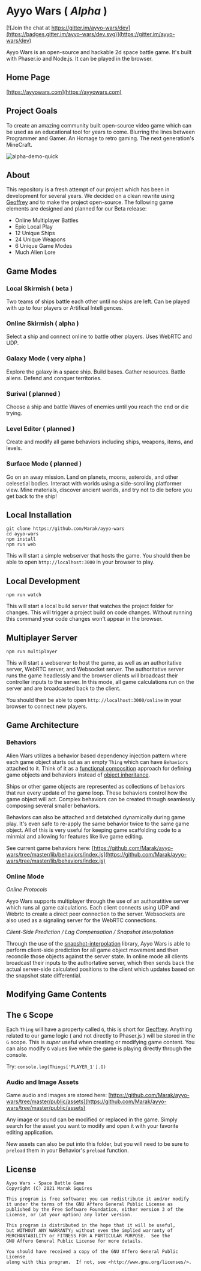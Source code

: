 # Ayyo Wars ( *Alpha* )

[![Join the chat at https://gitter.im/ayyo-wars/dev](https://badges.gitter.im/ayyo-wars/dev.svg)](https://gitter.im/ayyo-wars/dev)

Ayyo Wars is an open-source and hackable 2d space battle game. It's built with Phaser.io and Node.js. It can be played in the browser.

## Home Page

[https://ayyowars.com](https://ayyowars.com)

## Project Goals

To create an amazing community built open-source video game which can be used as an educational tool for years to come. Blurring the lines between Programmer and Gamer. An Homage to retro gaming. The next generation's MineCraft. 


![alpha-demo-quick](https://user-images.githubusercontent.com/70011/114433868-521a8e00-9b90-11eb-8bc2-6cf02ae2bf6e.gif)


## About

This repository is a fresh attempt of our project which has been in development for several years. We decided on a clean rewrite using [Geoffrey](https://github.com/Marak/ayyo-wars/tree/master/lib/Geoffrey) and to make the project open-source. The following game elements are designed and planned for our Beta release:

 - Online Multiplayer Battles
 - Epic Local Play
 - 12 Unique Ships
 - 24 Unique Weapons
 - 6 Unique Game Modes
 - Much Alien Lore

## Game Modes

### Local Skirmish ( beta )

Two teams of ships battle each other until no ships are left. Can be played with up to four players or Artifical Intelligences.

### Online Skirmish ( alpha )

Select a ship and connect online to battle other players. Uses WebRTC and UDP.

### Galaxy Mode ( very alpha )

Explore the galaxy in a space ship. Build bases. Gather resources. Battle aliens. Defend and conquer territories.

### Surival ( planned )

Choose a ship and battle Waves of enemies until you reach the end or die trying.

### Level Editor ( planned )

Create and modify all game behaviors including ships, weapons, items, and levels.

### Surface Mode ( planned )

Go on an away mission. Land on planets, moons, asteroids, and other celesetial bodies. Interact with worlds using a side-scrolling platformer view. Mine materials, discover ancient worlds, and try not to die before you get back to the ship!

## Local Installation

    git clone https://github.com/Marak/ayyo-wars
    cd ayyo-wars
    npm install
    npm run web

This will start a simple webserver that hosts the game. You should then be able to open `http://localhost:3000` in your browser to play.

## Local Development

    npm run watch

This will start a local build server that watches the project folder for changes. This will trigger a project build on code changes. Without running this command your code changes won't appear in the browser.

## Multiplayer Server

    npm run multiplayer

This will start a webserver to host the game, as well as an authoritative server, WebRTC server, and Websocket server. The authoritative server runs the game headlessly and the browser clients will broadcast their controller inputs to the server. In this mode, all game calculations run on the server and are broadcasted back to the client.

You should then be able to open `http://localhost:3000/online` in your browser to connect new players.

## Game Architecture

### Behaviors

Alien Wars utilizes a behavior based dependency injection pattern where each game object starts out as an empty `Thing` which can have `Behaviors` attached to it. Think of it as a [functional composition](https://en.wikipedia.org/wiki/Function_composition_(computer_science)) approach for defining game objects and behaviors instead of [object inheritance](https://en.wikipedia.org/wiki/Inheritance_(object-oriented_programming)).

Ships or other game objects are represented as collections of behaviors that run every update of the game loop. These behaviors control how the game object will act. Complex behaviors can be created through seamlessly composing several smaller behaviors.

Behaviors can also be attached and detatched dynamically during game play. It's even safe to re-apply the same behavior twice to the same game object. All of this is very useful for keeping game scaffolding code to a minmial and allowing for features like live game editing.

See current game behaviors here: [https://github.com/Marak/ayyo-wars/tree/master/lib/behaviors/index.js](https://github.com/Marak/ayyo-wars/tree/master/lib/behaviors/index.js)

### Online Mode

*Online Protocols*

Ayyo Wars supports multiplayer through the use of an authoratitive server which runs all game calculations. Each client connects using UDP and Webrtc to create a direct peer connection to the server. Websockets are also used as a signaling server for the WebRTC connections.

*Client-Side Prediction / Lag Compensation / Snapshot Interpolation*

Through the use of the [snapshot-interpolation](https://github.com/geckosio/snapshot-interpolation) library, Ayyo Wars is able to perform client-side prediction for all game object movement and then reconcile those objects against the server state. In online mode all clients broadcast their inputs to the authortative server, which then sends back the actual server-side calculated positions to the client which updates based on the snapshot state differential.

## Modifying Game Contents

## The `G` Scope

Each `Thing` will have a property called `G`, this is short for [Geoffrey](https://github.com/Marak/ayyo-wars/tree/master/lib/Geoffrey). Anything related to our game logic ( and not directly to Phaser.js ) will be stored in the `G` scope. This is *super* useful when creating or modifying game content. You can also modify `G` values live while the game is playing directly through the console.

Try: `console.log(Things['PLAYER_1'].G)`

### Audio and Image Assets

Game audio and images are stored here: [https://github.com/Marak/ayyo-wars/tree/master/public/assets](https://github.com/Marak/ayyo-wars/tree/master/public/assets)

Any image or sound can be modified or replaced in the game. Simply search for the asset you want to modify and open it with your favorite editing application.

New assets can also be put into this folder, but you will need to be sure to `preload` them in your Behavior's `preload` function.

## License

```
Ayyo Wars - Space Battle Game
Copyright (C) 2021 Marak Squires

This program is free software: you can redistribute it and/or modify
it under the terms of the GNU Affero General Public License as
published by the Free Software Foundation, either version 3 of the
License, or (at your option) any later version.

This program is distributed in the hope that it will be useful,
but WITHOUT ANY WARRANTY; without even the implied warranty of
MERCHANTABILITY or FITNESS FOR A PARTICULAR PURPOSE.  See the
GNU Affero General Public License for more details.

You should have received a copy of the GNU Affero General Public License
along with this program.  If not, see <http://www.gnu.org/licenses/>.
```
